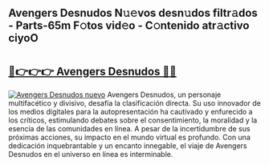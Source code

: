 ## Avengers Desnudos N𝚞𝚎vos desn𝚞dos filtr𝚊dos - Parts-65m F𝚘tos vid𝚎o - C𝚘ntenido atr𝚊ctivo ciyoO

# <h2><a href="http://mb6q4hc.tromn.icu/?c=Avengers+Desnudos">🔗👉👉👉 Avengers Desnudos 🔗🔗</a></h2>

[![Avengers Desnudos nuevo](https://i.imgur.com/pEAQMta.gif)](http://mb6q4hc.tromn.icu/?c=Avengers+Desnudos)
Avengers Desnudos, un personaje multifacético y divisivo, desafía la clasificación directa. Su uso innovador de los medios digitales para la autopresentación ha cautivado y enfurecido a los críticos, estimulando debates sobre el consentimiento, la moralidad y la esencia de las comunidades en línea. A pesar de la incertidumbre de sus próximas acciones, su impacto en el mundo virtual es profundo. Con una dedicación inquebrantable y un encanto innegable, el viaje de Avengers Desnudos en el universo en línea es interminable.
